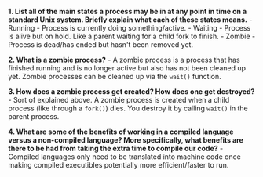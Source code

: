 **1. List all of the main states a process may be in at any point in time on a
standard Unix system. Briefly explain what each of these states means.**
    - Running - Process is currently doing something/active.
    - Waiting - Process is alive but on hold. Like a parent waiting for a child
      fork to finish.
    - Zombie - Process is dead/has ended but hasn't been removed yet.


**2. What is a zombie process?**
    - A zombie process is a process that has finished running and is no longer
      active but also has not been cleaned up yet. Zombie processes can be
      cleaned up via the `wait()` function.


**3. How does a zombie process get created? How does one get destroyed?**
    - Sort of explained above. A zombie process is created when a child process
      (like through a `fork()`) dies. You destroy it by calling `wait()` in the
      parent process. 


**4. What are some of the benefits of working in a compiled language versus a
non-compiled language? More specifically, what benefits are there to be had
from taking the extra time to compile our code?**
    - Compiled languages only need to be translated into machine code once
      making compiled executibles potentially more efficient/faster to run.

